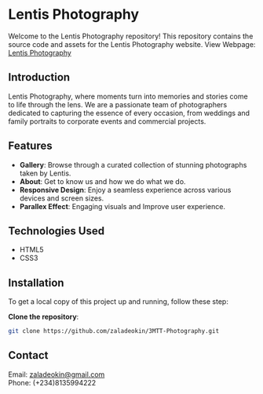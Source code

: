 # Lentis Photography

Welcome to the Lentis Photography repository! This repository contains the source code and assets for the Lentis Photography website. View Webpage: [Lentis Photography](https://zaladeokin.github.io/3MTT-Photography/)

## Introduction

Lentis Photography, where moments turn into memories and stories come to life through the lens. We are a passionate team of photographers dedicated to capturing the essence of every occasion, from weddings and family portraits to corporate events and commercial projects.

## Features

- **Gallery**: Browse through a curated collection of stunning photographs taken by Lentis.
- **About**: Get to know us and how we do what we do.
- **Responsive Design**: Enjoy a seamless experience across various devices and screen sizes.
- **Parallex Effect**: Engaging visuals and Improve user experience.

## Technologies Used

- HTML5
- CSS3

## Installation

To get a local copy of this project up and running, follow these step:

**Clone the repository**:

```bash
git clone https://github.com/zaladeokin/3MTT-Photography.git
```

## Contact

Email: [zaladeokin@gmail.com](https://mailto:zaladeokin@gmail.com)  
Phone: (+234)8135994222
